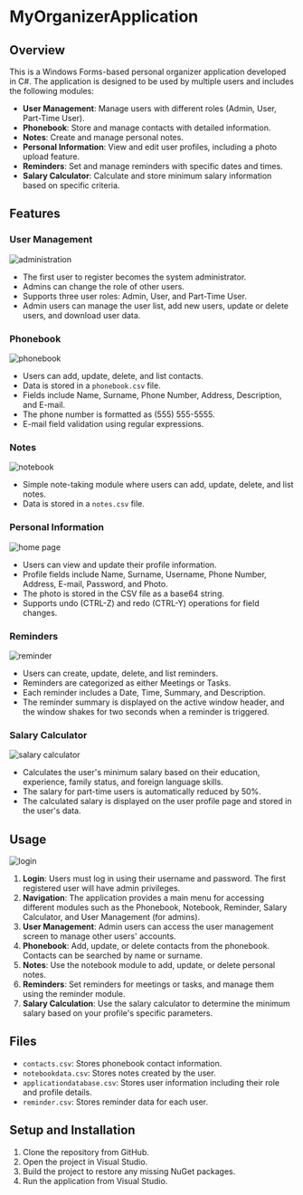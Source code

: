 # MyOrganizerApplication

## Overview

This is a Windows Forms-based personal organizer application developed in C#. The application is designed to be used by multiple users and includes the following modules:

- **User Management**: Manage users with different roles (Admin, User, Part-Time User).
- **Phonebook**: Store and manage contacts with detailed information.
- **Notes**: Create and manage personal notes.
- **Personal Information**: View and edit user profiles, including a photo upload feature.
- **Reminders**: Set and manage reminders with specific dates and times.
- **Salary Calculator**: Calculate and store minimum salary information based on specific criteria.

## Features

### User Management
![administration](https://github.com/user-attachments/assets/dbae1d17-7f5a-432d-9fc3-084b7f641b27)

- The first user to register becomes the system administrator.
- Admins can change the role of other users.
- Supports three user roles: Admin, User, and Part-Time User.
- Admin users can manage the user list, add new users, update or delete users, and download user data.

### Phonebook
![phonebook](https://github.com/user-attachments/assets/ab8eed1b-e0f2-4340-8289-40fdcc717192)

- Users can add, update, delete, and list contacts.
- Data is stored in a `phonebook.csv` file.
- Fields include Name, Surname, Phone Number, Address, Description, and E-mail.
- The phone number is formatted as (555) 555-5555.
- E-mail field validation using regular expressions.

### Notes
![notebook](https://github.com/user-attachments/assets/2808fc2f-246b-41cb-8792-f55a5a7b112a)

- Simple note-taking module where users can add, update, delete, and list notes.
- Data is stored in a `notes.csv` file.

### Personal Information
![home page](https://github.com/user-attachments/assets/db5f42c6-a26a-427f-9308-3bd02127d09e)

- Users can view and update their profile information.
- Profile fields include Name, Surname, Username, Phone Number, Address, E-mail, Password, and Photo.
- The photo is stored in the CSV file as a base64 string.
- Supports undo (CTRL-Z) and redo (CTRL-Y) operations for field changes.

### Reminders
![reminder](https://github.com/user-attachments/assets/4c5d66db-ed6c-449e-b7d2-8ee5a0e17d0d)

- Users can create, update, delete, and list reminders.
- Reminders are categorized as either Meetings or Tasks.
- Each reminder includes a Date, Time, Summary, and Description.
- The reminder summary is displayed on the active window header, and the window shakes for two seconds when a reminder is triggered.

### Salary Calculator
![salary calculator](https://github.com/user-attachments/assets/43c4e848-560a-416c-b45e-91757320ba8b)

- Calculates the user's minimum salary based on their education, experience, family status, and foreign language skills.
- The salary for part-time users is automatically reduced by 50%.
- The calculated salary is displayed on the user profile page and stored in the user's data.

## Usage
![login](https://github.com/user-attachments/assets/93d723eb-4dad-474f-b342-59aff15e4376)

1. **Login**: Users must log in using their username and password. The first registered user will have admin privileges.
2. **Navigation**: The application provides a main menu for accessing different modules such as the Phonebook, Notebook, Reminder, Salary Calculator, and User Management (for admins).
3. **User Management**: Admin users can access the user management screen to manage other users' accounts.
4. **Phonebook**: Add, update, or delete contacts from the phonebook. Contacts can be searched by name or surname.
5. **Notes**: Use the notebook module to add, update, or delete personal notes.
6. **Reminders**: Set reminders for meetings or tasks, and manage them using the reminder module.
7. **Salary Calculation**: Use the salary calculator to determine the minimum salary based on your profile's specific parameters.

## Files

- `contacts.csv`: Stores phonebook contact information.
- `notebookdata.csv`: Stores notes created by the user.
- `applicationdatabase.csv`: Stores user information including their role and profile details.
- `reminder.csv`: Stores reminder data for each user.

## Setup and Installation

1. Clone the repository from GitHub.
2. Open the project in Visual Studio.
3. Build the project to restore any missing NuGet packages.
4. Run the application from Visual Studio.


